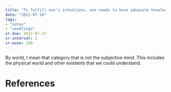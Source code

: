```yaml
---
title: "To fulfill one's intentions, one needs to have adequate knowledge about the world"
date: "2022-07-14"
tags:
- "notes"
- "seedlings"
sr-due: 2022-07-17
sr-interval: 3
sr-ease: 250
---
```


By world, I mean that category that is not the subjective mind. This includes the physical world and other existents that we could understand.

# References
